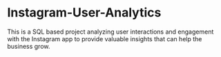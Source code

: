# Instagram-User-Analytics
This is a SQL based project analyzing user interactions and engagement with the Instagram app to provide valuable insights that can help the business grow.
